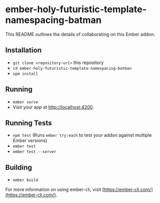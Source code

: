 # ember-holy-futuristic-template-namespacing-batman

This README outlines the details of collaborating on this Ember addon.

## Installation

* `git clone <repository-url>` this repository
* `cd ember-holy-futuristic-template-namespacing-batman`
* `npm install`

## Running

* `ember serve`
* Visit your app at [http://localhost:4200](http://localhost:4200).

## Running Tests

* `npm test` (Runs `ember try:each` to test your addon against multiple Ember versions)
* `ember test`
* `ember test --server`

## Building

* `ember build`

For more information on using ember-cli, visit [https://ember-cli.com/](https://ember-cli.com/).
